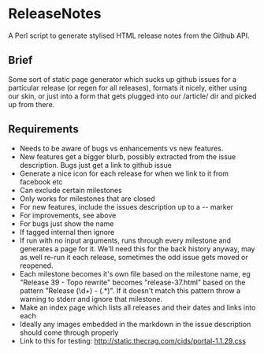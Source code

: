 # ReleaseNotes

A Perl script to generate stylised HTML release notes from the Github API.

## Brief

Some sort of static page generator which sucks up github issues for a particular release (or regen for all releases),
formats it nicely, either using our skin, or just into a form that gets plugged into our /article/ dir and picked up from there.

## Requirements

- Needs to be aware of bugs vs enhancements vs new features. 
- New features get a bigger blurb, possibly extracted from the issue description. Bugs just get a link to github issue
- Generate a nice icon for each release for when we link to it from facebook etc
- Can exclude certain milestones
- Only works for milestones that are closed
- For new features, include the issues description up to a -- marker
- For improvements, see above
- For bugs just show the name
- If tagged internal then ignore
- If run with no input arguments, runs through every milestone and generates a page for it. We'll need this for the back history anyway, may as well re-run it each release, sometimes the odd issue gets moved or reopened.
- Each milestone becomes it's own file based on the milestone name, eg "Release 39 - Topo rewrite" becomes "release-37.html" based on the pattern "Release (\d+) - (.*)". If it doesn't match this pattern throw a warning to stderr and ignore that milestone.
- Make an index page which lists all releases and their dates and links into each
- Ideally any images embedded in the markdown in the issue description should come through properly
- Link to this for testing: http://static.thecrag.com/cids/portal-1.1.29.css

